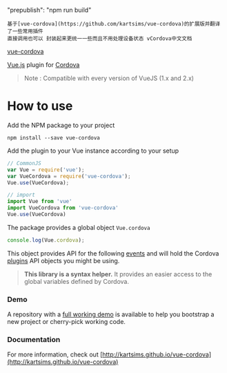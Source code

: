 "prepublish": "npm run build"

```
基于[vue-cordova](https://github.com/kartsims/vue-cordova)的扩展版并翻译了一些常用插件
直接调用也可以 封装起来更统一一些而且不用处理设备状态 vCordova中文文档
```
[vue-cordova](https://github.com/kartsims/vue-cordova)

[Vue.js](https://vuejs.org/) plugin for [Cordova](https://cordova.apache.org/)

> Note : Compatible with every version of VueJS (1.x and 2.x)

# How to use

Add the NPM package to your project

```shell
npm install --save vue-cordova
```

Add the plugin to your Vue instance according to your setup

```javascript
// CommonJS
var Vue = require('vue');
var VueCordova = require('vue-cordova');
Vue.use(VueCordova);

// import
import Vue from 'vue'
import VueCordova from 'vue-cordova'
Vue.use(VueCordova)
```

The package provides a global object `Vue.cordova`

```javascript
console.log(Vue.cordova);
```

This object provides API for the following [events](#events) and will hold the Cordova [plugins](#plugins) API objects you might be using.

> **This library is a syntax helper.** It provides an easier access to the global variables defined by Cordova.

### Demo

A repository with a [full working demo](https://github.com/kartsims/vue-cordova-demo) is available to help you bootstrap a new project or cherry-pick working code.

### Documentation

For more information, check out [http://kartsims.github.io/vue-cordova](http://kartsims.github.io/vue-cordova)
